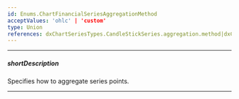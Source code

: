 ```yaml
---
id: Enums.ChartFinancialSeriesAggregationMethod
acceptValues: 'ohlc' | 'custom'
type: Union
references: dxChartSeriesTypes.CandleStickSeries.aggregation.method|dxChartSeriesTypes.StockSeries.aggregation.method
---
```

---
##### shortDescription
Specifies how to aggregate series points.

---
